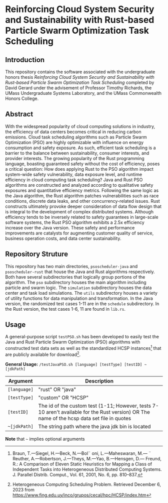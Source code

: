 # Reinforcing Cloud System Security and Sustainability with Rust-based Particle Swarm Optimization Task Scheduling

## Introduction

This repository contains the software associated with the undergraduate honors thesis *Reinforcing Cloud System Security and Sustainability with Rust-based Particle Swarm Optimization Task Scheduling* completed by David Gerard under the advisement of Professor Timothy Richards, the UMass Undergraduate Systems Laboratory, and the UMass Commonwealth Honors College.

## Abstract

With the widespread popularity of cloud computing solutions in industry, the efficiency of data centers becomes critical in reducing carbon emissions. Cloud task scheduling algorithms such as Particle Swarm Optimization (PSO) are highly optimizable with influence on energy consumption and safety exposure. As such, efficient task scheduling is a barrier to the balance between sustainability, consumer interests, and provider interests. The growing popularity of the Rust programming language, boasting guaranteed safety without the cost of efficiency, poses a critical question: How does applying Rust to the PSO algorithm impact system-wide safety vulnerability, data exposure level, and runtime efficiency in cloud computing task scheduling? Java and Rust PSO algorithms are constructed and analyzed according to qualitative safety exposures and quantitative efficiency metrics. Following the same logic as the Java algorithm, the Rust algorithm patches vulnerabilities such as race conditions, discrete data leaks, and other concurrency-related issues. Rust constructs ultimately provoke deeper consideration of data flow design that is integral to the development of complex distributed systems. Although efficiency tends to be inversely related to safety guarantees in large-scale software systems, the Rust PSO algorithm exhibits a 2.5x efficiency increase over the Java version. These safety and performance improvements are catalysts for augmenting customer quality of service, business operation costs, and data center sustainability.

## Repository Struture

This repository has two main directories, `psoscheduler-java` and `psoscheduler-rust` that house the Java and Rust algorithms respectively. Both have several subdirectories that logically group portions of the algorithm. The `pso` subdirectory houses the main algorithm including particle and swarm logic. The `simulation` subdirectory houses the data center and task load simulations. The `utils` subdirectory houses a variety of utility functions for data manipulation and transformation. In the Java version, the randomized test cases 1-11 are in the `schedule` subdirectory. In the Rust version, the test cases 1-6, 11 are found in `lib.rs`.

## Usage

A general-purpose script `testPSO.sh` has been developed to easily test the Java and Rust Particle Swarm Optimization (PSO) algorithms with constructed test data sets as well as the standardized HCSP instances[^1] that are publicly available for download[^2].

**General Usage:** `/testJavaPSO.sh [language] [testType] [testID] ~[jdkPath]`

| Argument | Description |
| -------- | ----------- |
| `[language]` | "rust" OR "java" |
| `[testType]` | "custom" OR "HCSP" |
| `[testID]`   | The id of the custom test (1-11; However, tests 7-10 aren't available for the Rust version) OR The name of the hcsp data set file in quotes |
| `~[jdkPath]` | The string path where the java jdk bin is located |

**Note** that `~` implies optional arguments

[^1]: Braun, T.—Siegel, H.—Beck, N.—Bol¨ oni, L.—Maheswaran, M.— ¨
Reuther, A.—Robertson, J.—Theys, M.—Yao, B.—Hensgen, D.—
Freund, R.: A Comparison of Eleven Static Heuristics for Mapping a Class of
Independent Tasks into Heterogeneous Distributed Computing Systems. J. Parallel
Distrib. Comput., Vol. 61, 2001, No. 6, pp. 810–837.
[^2]: Heterogeneous Computing Scheduling Problem. Retrieved December 6, 2023 from https://www.fing.edu.uy/inco/grupos/cecal/hpc/HCSP/index.htm
